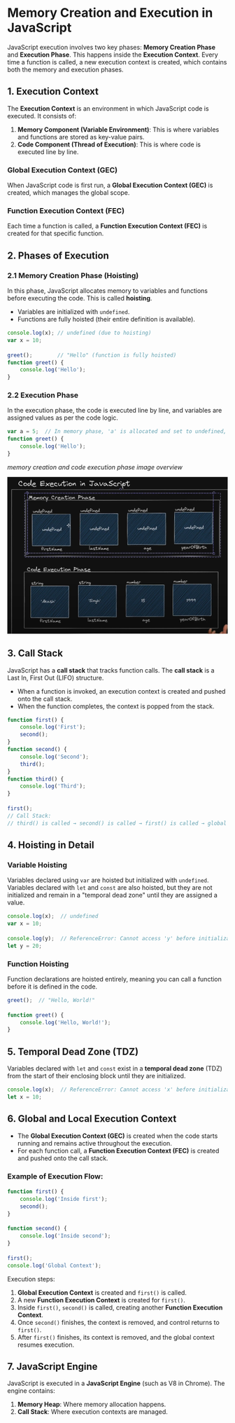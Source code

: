 # Memory Creation and Execution in JavaScript

JavaScript execution involves two key phases: **Memory Creation Phase** and **Execution Phase**. This happens inside the **Execution Context**. Every time a function is called, a new execution context is created, which contains both the memory and execution phases.

## 1. Execution Context

The **Execution Context** is an environment in which JavaScript code is executed. It consists of:
1. **Memory Component (Variable Environment)**: This is where variables and functions are stored as key-value pairs.
2. **Code Component (Thread of Execution)**: This is where code is executed line by line.

### Global Execution Context (GEC)
When JavaScript code is first run, a **Global Execution Context (GEC)** is created, which manages the global scope.

### Function Execution Context (FEC)
Each time a function is called, a **Function Execution Context (FEC)** is created for that specific function.

## 2. Phases of Execution

### 2.1 Memory Creation Phase (Hoisting)
In this phase, JavaScript allocates memory to variables and functions before executing the code. This is called **hoisting**.

- Variables are initialized with `undefined`.
- Functions are fully hoisted (their entire definition is available).

```js
console.log(x); // undefined (due to hoisting)
var x = 10;

greet();        // "Hello" (function is fully hoisted)
function greet() {
    console.log('Hello');
}
```

### 2.2 Execution Phase
In the execution phase, the code is executed line by line, and variables are assigned values as per the code logic.

```js
var a = 5;  // In memory phase, 'a' is allocated and set to undefined, now updated to 5
function greet() {
    console.log('Hello');
}
```

*memory creation and code execution phase image overview*

<p align="center">
    <img src="./images/image.png" />
</p>

## 3. Call Stack

JavaScript has a **call stack** that tracks function calls. The **call stack** is a Last In, First Out (LIFO) structure.

- When a function is invoked, an execution context is created and pushed onto the call stack.
- When the function completes, the context is popped from the stack.

```js
function first() {
    console.log('First');
    second();
}
function second() {
    console.log('Second');
    third();
}
function third() {
    console.log('Third');
}

first();
// Call Stack: 
// third() is called → second() is called → first() is called → global context
```

## 4. Hoisting in Detail

### Variable Hoisting
Variables declared using `var` are hoisted but initialized with `undefined`. Variables declared with `let` and `const` are also hoisted, but they are not initialized and remain in a "temporal dead zone" until they are assigned a value.

```js
console.log(x);  // undefined
var x = 10;

console.log(y);  // ReferenceError: Cannot access 'y' before initialization
let y = 20;
```

### Function Hoisting
Function declarations are hoisted entirely, meaning you can call a function before it is defined in the code.

```js
greet();  // "Hello, World!"

function greet() {
    console.log('Hello, World!');
}
```

## 5. Temporal Dead Zone (TDZ)

Variables declared with `let` and `const` exist in a **temporal dead zone** (TDZ) from the start of their enclosing block until they are initialized.

```js
console.log(x);  // ReferenceError: Cannot access 'x' before initialization
let x = 10;
```

## 6. Global and Local Execution Context

- The **Global Execution Context (GEC)** is created when the code starts running and remains active throughout the execution.
- For each function call, a **Function Execution Context (FEC)** is created and pushed onto the call stack.

### Example of Execution Flow:

```js
function first() {
    console.log('Inside first');
    second();
}

function second() {
    console.log('Inside second');
}

first();
console.log('Global Context');
```

Execution steps:
1. **Global Execution Context** is created and `first()` is called.
2. A new **Function Execution Context** is created for `first()`.
3. Inside `first()`, `second()` is called, creating another **Function Execution Context**.
4. Once `second()` finishes, the context is removed, and control returns to `first()`.
5. After `first()` finishes, its context is removed, and the global context resumes execution.

## 7. JavaScript Engine

JavaScript is executed in a **JavaScript Engine** (such as V8 in Chrome). The engine contains:
1. **Memory Heap**: Where memory allocation happens.
2. **Call Stack**: Where execution contexts are managed.

